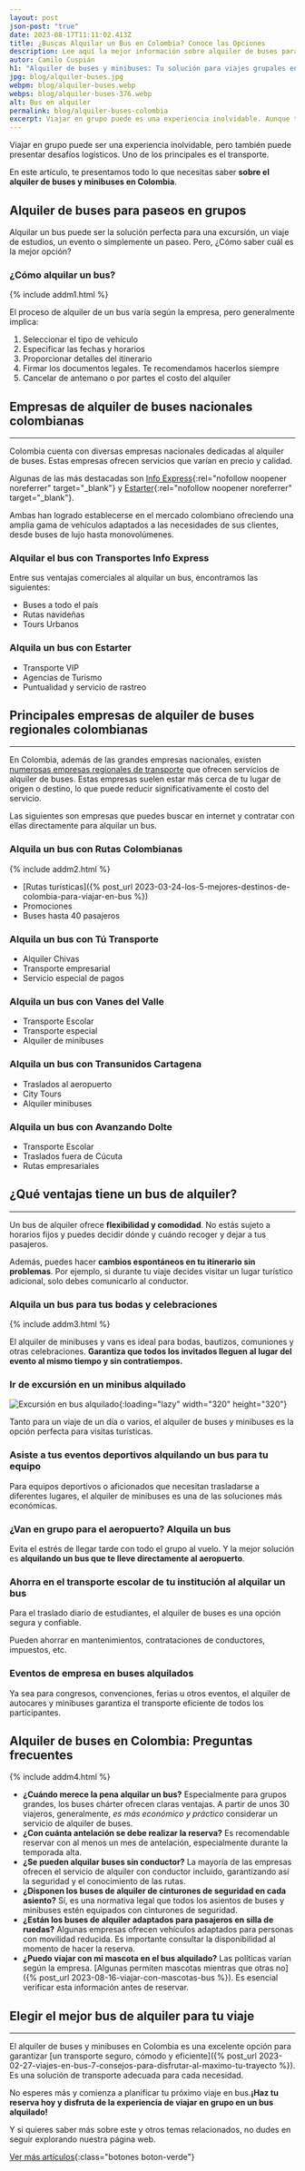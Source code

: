 ```yaml
---
layout: post
json-post: "true"
date: 2023-08-17T11:11:02.413Z
title: ¿Buscas Alquilar un Bus en Colombia? Conoce las Opciones
description: Lee aquí la mejor información sobre alquiler de buses para viajar por Colombia. ¡Entérate de todo y reserva hoy mismo!
autor: Camilo Cuspián
h1: "Alquiler de buses y minibuses: Tu solución para viajes grupales en Colombia"
jpg: blog/alquiler-buses.jpg
webpm: blog/alquiler-buses.webp
webps: blog/alquiler-buses-376.webp
alt: Bus en alquiler
permalink: blog/alquiler-buses-colombia
excerpt: Viajar en grupo puede es una experiencia inolvidable. Aunque también puede presentar desafíos logísticos.
---
```

Viajar en grupo puede ser una experiencia inolvidable, pero también puede presentar desafíos logísticos. Uno de los principales es el transporte.

En este artículo, te presentamos todo lo que necesitas saber **sobre el alquiler de buses y minibuses en Colombia**.

## Alquiler de buses para paseos en grupos

Alquilar un bus puede ser la solución perfecta para una excursión, un viaje de estudios, un evento o simplemente un paseo. Pero, ¿Cómo saber cuál es la mejor opción?

### ¿Cómo alquilar un bus?

{% include addm1.html %}

El proceso de alquiler de un bus varía según la empresa, pero generalmente implica:

1. Seleccionar el tipo de vehículo
2. Especificar las fechas y horarios
3. Proporcionar detalles del itinerario
4. Firmar los documentos legales. Te recomendamos hacerlos siempre
5. Cancelar de antemano o por partes el costo del alquiler

## Empresas de alquiler de buses nacionales colombianas

-----

Colombia cuenta con diversas empresas nacionales dedicadas al alquiler de buses. Estas empresas ofrecen servicios que varían en precio y calidad.

Algunas de las más destacadas son [Info Express](https://transportesinfoexpress.com/){:rel="nofollow noopener noreferrer" target="_blank"} y [Estarter](https://estarter.co/){:rel="nofollow noopener noreferrer" target="_blank"}.

Ambas han logrado establecerse en el mercado colombiano ofreciendo una amplia gama de vehículos adaptados a las necesidades de sus clientes, desde buses de lujo hasta monovolúmenes.

### Alquilar el bus con Transportes Info Express

Entre sus ventajas comerciales al alquilar un bus, encontramos las siguientes:

* Buses a todo el país
* Rutas navideñas
* Tours Urbanos

### Alquila un bus con Estarter

* Transporte VIP
* Agencias de Turismo
* Puntualidad y servicio de rastreo

## Principales empresas de alquiler de buses regionales colombianas

-----

En Colombia, además de las grandes empresas nacionales, existen [numerosas empresas regionales de transporte](/) que ofrecen servicios de alquiler de buses. Estas empresas suelen estar más cerca de tu lugar de origen o destino, lo que puede reducir significativamente el costo del servicio.

Las siguientes son empresas que puedes buscar en internet y contratar con ellas directamente para alquilar un bus.

### Alquila un bus con Rutas Colombianas

{% include addm2.html %}

* [Rutas turísticas]({% post_url 2023-03-24-los-5-mejores-destinos-de-colombia-para-viajar-en-bus %})
* Promociones
* Buses hasta 40 pasajeros

### Alquila un bus con Tú Transporte

* Alquiler Chivas
* Transporte empresarial
* Servicio especial de pagos

### Alquila un bus con Vanes del Valle

* Transporte Escolar
* Transporte especial
* Alquiler de minibuses

### Alquila un bus con Transunidos Cartagena

* Traslados al aeropuerto
* City Tours
* Alquiler minibuses

### Alquila un bus con Avanzando Dolte

* Transporte Escolar
* Traslados fuera de Cúcuta
* Rutas empresariales

## ¿Qué ventajas tiene un bus de alquiler?

-----

Un bus de alquiler ofrece **flexibilidad y comodidad**. No estás sujeto a horarios fijos y puedes decidir dónde y cuándo recoger y dejar a tus pasajeros.

Además, puedes hacer **cambios espontáneos en tu itinerario sin problemas**. Por ejemplo, si durante tu viaje decides visitar un lugar turístico adicional, solo debes comunicarlo al conductor.

### Alquila un bus para tus bodas y celebraciones

{% include addm3.html %}

El alquiler de minibuses y vans es ideal para bodas, bautizos, comuniones y otras celebraciones. **Garantiza que todos los invitados lleguen al lugar del evento al mismo tiempo y sin contratiempos.**

### Ir de excursión en un minibus alquilado

![Excursión en bus alquilado]({{'blog/alquier-bus-excursion.webp'|relative_url}} "Excursión"){:loading="lazy" width="320" height="320"}

Tanto para un viaje de un día o varios, el alquiler de buses y minibuses es la opción perfecta para visitas turísticas.

### Asiste a tus eventos deportivos alquilando un bus para tu equipo

Para equipos deportivos o aficionados que necesitan trasladarse a diferentes lugares, el alquiler de minibuses es una de las soluciones más económicas.

### ¿Van en grupo para el aeropuerto? Alquila un bus

Evita el estrés de llegar tarde con todo el grupo al vuelo. Y la mejor solución es **alquilando un bus que te lleve directamente al aeropuerto**.

### Ahorra en el transporte escolar de tu institución al alquilar un bus

Para el traslado diario de estudiantes, el alquiler de buses es una opción segura y confiable.

Pueden ahorrar en mantenimientos, contrataciones de conductores, impuestos, etc.

### Eventos de empresa en buses alquilados

Ya sea para congresos, convenciones, ferias u otros eventos, el alquiler de autocares y minibuses garantiza el transporte eficiente de todos los participantes.

## Alquiler de buses en Colombia: Preguntas frecuentes

{% include addm4.html %}

* **¿Cuándo merece la pena alquilar un bus?** Especialmente para grupos grandes, los buses chárter ofrecen claras ventajas. A partir de unos 30 viajeros, generalmente, *es más económico y práctico* considerar un servicio de alquiler de buses.
* **¿Con cuánta antelación se debe realizar la reserva?** Es recomendable reservar con al menos un mes de antelación, especialmente durante la temporada alta.
* **¿Se pueden alquilar buses sin conductor?** La mayoría de las empresas ofrecen el servicio de alquiler con conductor incluido, garantizando así la seguridad y el conocimiento de las rutas.
* **¿Disponen los buses de alquiler de cinturones de seguridad en cada asiento?** Sí, es una normativa legal que todos los asientos de buses y minibuses estén equipados con cinturones de seguridad.
* **¿Están los buses de alquiler adaptados para pasajeros en silla de ruedas?** Algunas empresas ofrecen vehículos adaptados para personas con movilidad reducida. Es importante consultar la disponibilidad al momento de hacer la reserva.
* **¿Puedo viajar con mi mascota en el bus alquilado?** Las políticas varían según la empresa. [Algunas permiten mascotas mientras que otras no]({% post_url 2023-08-16-viajar-con-mascotas-bus %}). Es esencial verificar esta información antes de reservar.

## Elegir el mejor bus de alquiler para tu viaje

-----

El alquiler de buses y minibuses en Colombia es una excelente opción para garantizar [un transporte seguro, cómodo y eficiente]({% post_url 2023-02-27-viajes-en-bus-7-consejos-para-disfrutar-al-maximo-tu-trayecto %}). Es una solución de transporte adecuada para cada necesidad.

No esperes más y comienza a planificar tu próximo viaje en bus.**¡Haz tu reserva hoy y disfruta de la experiencia de viajar en grupo en un bus alquilado!**

Y si quieres saber más sobre este y otros temas relacionados, no dudes en seguir explorando nuestra página web.

[Ver más artículos]({{'blog'|relative_url}}){:class="botones boton-verde"}
